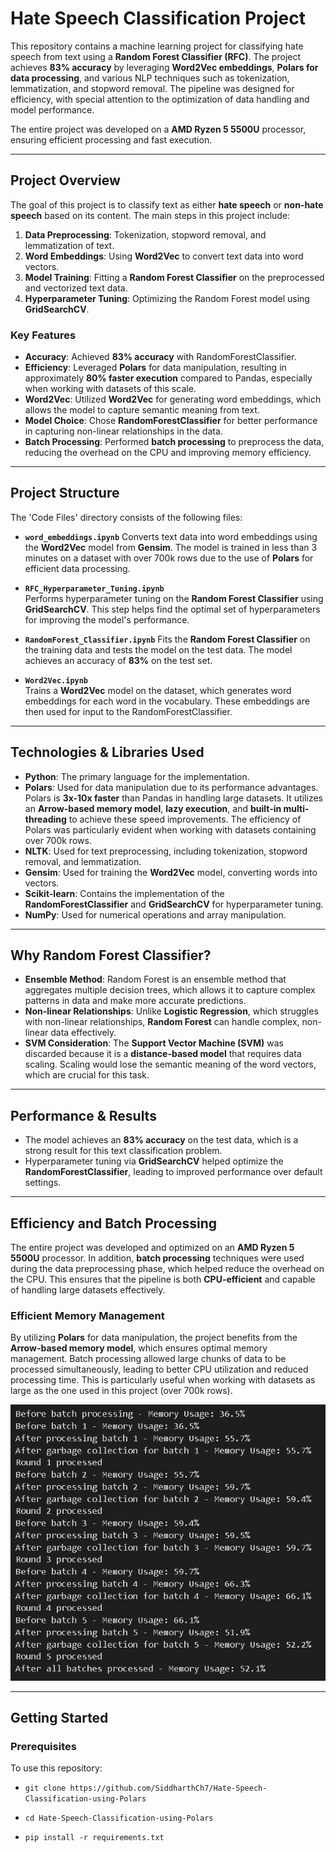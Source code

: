 # Hate Speech Classification Project

This repository contains a machine learning project for classifying hate speech from text using a **Random Forest Classifier (RFC)**. The project achieves **83% accuracy** by leveraging **Word2Vec embeddings**, **Polars for data processing**, and various NLP techniques such as tokenization, lemmatization, and stopword removal. The pipeline was designed for efficiency, with special attention to the optimization of data handling and model performance.

The entire project was developed on a **AMD Ryzen 5 5500U** processor, ensuring efficient processing and fast execution.

---

## Project Overview

The goal of this project is to classify text as either **hate speech** or **non-hate speech** based on its content. The main steps in this project include:

1. **Data Preprocessing**: Tokenization, stopword removal, and lemmatization of text.
2. **Word Embeddings**: Using **Word2Vec** to convert text data into word vectors.
3. **Model Training**: Fitting a **Random Forest Classifier** on the preprocessed and vectorized text data.
4. **Hyperparameter Tuning**: Optimizing the Random Forest model using **GridSearchCV**.

### Key Features

- **Accuracy**: Achieved **83% accuracy** with RandomForestClassifier.
- **Efficiency**: Leveraged **Polars** for data manipulation, resulting in approximately **80% faster execution** compared to Pandas, especially when working with datasets of this scale.
- **Word2Vec**: Utilized **Word2Vec** for generating word embeddings, which allows the model to capture semantic meaning from text.
- **Model Choice**: Chose **RandomForestClassifier** for better performance in capturing non-linear relationships in the data.
- **Batch Processing**: Performed **batch processing** to preprocess the data, reducing the overhead on the CPU and improving memory efficiency.

---

## Project Structure

The 'Code Files' directory consists of the following files:

- **`word_embeddings.ipynb`**
  Converts text data into word embeddings using the **Word2Vec** model from **Gensim**. The model is trained in less than 3 minutes on a dataset with over 700k rows due to the use of **Polars** for efficient data processing.

- **`RFC_Hyperparameter_Tuning.ipynb`**  
  Performs hyperparameter tuning on the **Random Forest Classifier** using **GridSearchCV**. This step helps find the optimal set of hyperparameters for improving the model's performance.

- **`RandomForest_Classifier.ipynb`** 
  Fits the **Random Forest Classifier** on the training data and tests the model on the test data. The model achieves an accuracy of **83%** on the test set.

- **`Word2Vec.ipynb`**  
  Trains a **Word2Vec** model on the dataset, which generates word embeddings for each word in the vocabulary. These embeddings are then used for input to the RandomForestClassifier.

---

## Technologies & Libraries Used

- **Python**: The primary language for the implementation.
- **Polars**: Used for data manipulation due to its performance advantages. Polars is **3x-10x faster** than Pandas in handling large datasets. It utilizes an **Arrow-based memory model**, **lazy execution**, and **built-in multi-threading** to achieve these speed improvements. The efficiency of Polars was particularly evident when working with datasets containing over 700k rows.
- **NLTK**: Used for text preprocessing, including tokenization, stopword removal, and lemmatization.
- **Gensim**: Used for training the **Word2Vec** model, converting words into vectors.
- **Scikit-learn**: Contains the implementation of the **RandomForestClassifier** and **GridSearchCV** for hyperparameter tuning.
- **NumPy**: Used for numerical operations and array manipulation.

---

## Why Random Forest Classifier?

- **Ensemble Method**: Random Forest is an ensemble method that aggregates multiple decision trees, which allows it to capture complex patterns in data and make more accurate predictions.
- **Non-linear Relationships**: Unlike **Logistic Regression**, which struggles with non-linear relationships, **Random Forest** can handle complex, non-linear data effectively.
- **SVM Consideration**: The **Support Vector Machine (SVM)** was discarded because it is a **distance-based model** that requires data scaling. Scaling would lose the semantic meaning of the word vectors, which are crucial for this task.

---

## Performance & Results

- The model achieves an **83% accuracy** on the test data, which is a strong result for this text classification problem.
- Hyperparameter tuning via **GridSearchCV** helped optimize the **RandomForestClassifier**, leading to improved performance over default settings.

---

## Efficiency and Batch Processing

The entire project was developed and optimized on an **AMD Ryzen 5 5500U** processor. In addition, **batch processing** techniques were used during the data preprocessing phase, which helped reduce the overhead on the CPU. This ensures that the pipeline is both **CPU-efficient** and capable of handling large datasets effectively.

### Efficient Memory Management

By utilizing **Polars** for data manipulation, the project benefits from the **Arrow-based memory model**, which ensures optimal memory management. Batch processing allowed large chunks of data to be processed simultaneously, leading to better CPU utilization and reduced processing time. This is particularly useful when working with datasets as large as the one used in this project (over 700k rows).

![Batch Processing and Memory Management](ignore/batch_processing_time.png)

---

## Getting Started

### Prerequisites

To use this repository:
    
- `git clone https://github.com/SiddharthCh7/Hate-Speech-Classification-using-Polars`
    
- `cd Hate-Speech-Classification-using-Polars`
    
- `pip install -r requirements.txt`

